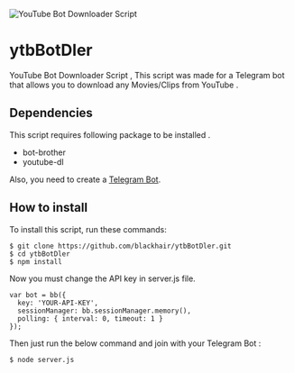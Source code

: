 ![YouTube Bot Downloader Script](http://s6.uplod.ir/i/00820/1049l36473np.jpg)

# ytbBotDler
YouTube Bot Downloader Script , This script was made for a Telegram bot that allows you to download any Movies/Clips from YouTube .
## Dependencies
This script requires following package to be installed .

 - bot-brother
 - youtube-dl

Also, you need to create a [Telegram Bot](https://core.telegram.org/bots).

## How to install
To install this script, run these commands:

    $ git clone https://github.com/blackhair/ytbBotDler.git
    $ cd ytbBotDler
    $ npm install

Now you must change the API key in server.js file.
    
    var bot = bb({
      key: 'YOUR-API-KEY',
      sessionManager: bb.sessionManager.memory(),
      polling: { interval: 0, timeout: 1 }
    });
Then just run the below command and join with your Telegram Bot :
    
    $ node server.js
